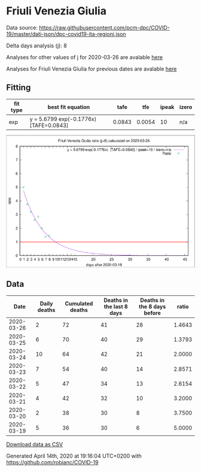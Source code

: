 # Friuli Venezia Giulia

Data source: https://raw.githubusercontent.com/pcm-dpc/COVID-19/master/dati-json/dpc-covid19-ita-regioni.json

Delta days analysis (j): 8

Analyses for other values of j for 2020-03-26 are avalable [here](../2020-03-26/README.md)

Analyses for Friuli Venezia Giulia for previous dates are avalable [here](../README.md)

## Fitting 
|fit type|best fit equation|tafe|tfe|ipeak|izero|
|-------|-----|--------|------|---|---|
|exp|y = 5.6799 exp(-0.1776x)  [TAFE=0.0843]|0.0843|0.0054|10|n/a|

![Plot](COVID-19_friuli_venezia_giulia_j8_2020-03-26.png)

## Data
|Date|Daily deaths|Cumulated deaths|Deaths in the last 8 days|Deaths in the 8 days before|ratio|
|----|----------|-----------|-------|--------------------|-----|
|2020-03-26|2|72|41|28|1.4643|
|2020-03-25|6|70|40|29|1.3793|
|2020-03-24|10|64|42|21|2.0000|
|2020-03-23|7|54|40|14|2.8571|
|2020-03-22|5|47|34|13|2.6154|
|2020-03-21|4|42|32|10|3.2000|
|2020-03-20|2|38|30|8|3.7500|
|2020-03-19|5|36|30|6|5.0000|

[Download data as CSV](COVID-19_friuli_venezia_giulia_j8_2020-03-26.csv)

Generated April 14th, 2020 at 19:16:04 UTC+0200 with https://github.com/robianc/COVID-19
